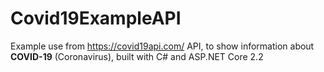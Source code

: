 # Covid19ExampleAPI
Example use from https://covid19api.com/ API, to show information about **COVID-19** (Coronavirus), built with C# and ASP.NET Core 2.2
